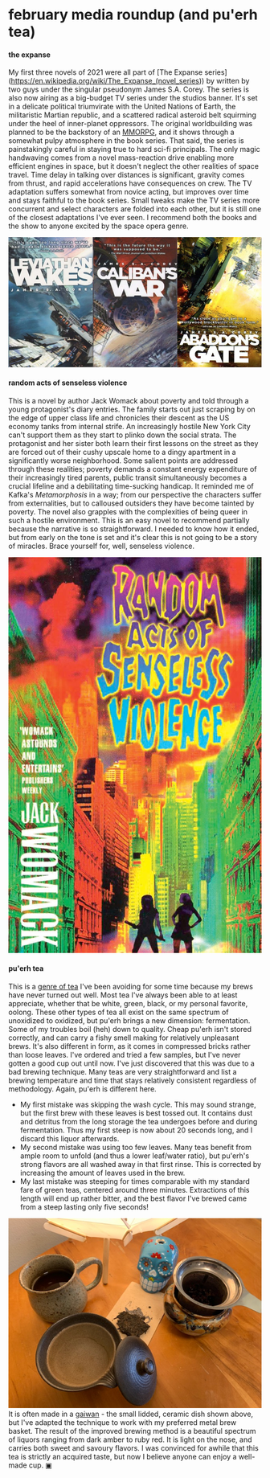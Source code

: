 # february media roundup (and pu'erh tea)

#### the expanse
My first three novels of 2021 were all part of [The Expanse series](https://en.wikipedia.org/wiki/The_Expanse_(novel_series&rpar;) by written by two guys under the singular pseudonym James S.A. Corey. The series is also now airing as a big-budget TV series under the  studios banner. It's set in a delicate political triumvirate with the United Nations of Earth, the militaristic Martian republic, and a scattered radical asteroid belt squirming under the heel of inner-planet oppressors. The original worldbuilding was planned to be the backstory of an [MMORPG](https://en.wikipedia.org/wiki/Massively_multiplayer_online_role-playing_game), and it shows through a somewhat pulpy atmosphere in the book series. That said, the series is painstakingly careful in staying true to hard sci-fi principals. The only magic handwaving comes from a novel mass-reaction drive enabling more efficient engines in space, but it doesn't neglect the other realities of space travel. Time delay in talking over distances is significant, gravity comes from thrust, and rapid accelerations have consequences on crew. The TV adaptation suffers somewhat from novice acting, but improves over time and stays faithful to the book series. Small tweaks make the TV series more concurrent and select characters are folded into each other, but it is still one of the closest adaptations I've ever seen. I recommend both the books and the show to anyone excited by the space opera genre.

![first three expanse book covers](expanse.jpg)

#### random acts of senseless violence
This is a novel by author Jack Womack about poverty and told through a young protagonist's diary entries. The family starts out just scraping by on the edge of upper class life and chronicles their descent as the US economy tanks from internal strife. An increasingly hostile New York City can't support them as they start to plinko down the social strata. The protagonist and her sister both learn their first lessons on the street as they are forced out of their cushy upscale home to a dingy apartment in a significantly worse neighborhood. Some salient points are addressed through these realities; poverty demands a constant energy expenditure of their increasingly tired parents, public transit simultaneously becomes a crucial lifeline and a debilitating time-sucking handicap. It reminded me of Kafka's *Metamorphosis* in a way; from our perspective the characters suffer from externalities, but to calloused outsiders they have become tainted by poverty. The novel also grapples with the complexities of being queer in such a hostile environment. This is an easy novel to recommend partially because the narrative is so straightforward. I needed to know how it ended, but from early on the tone is set and it's clear this is not going to be a story of miracles. Brace yourself for, well, senseless violence.

![cover of Jack Womack's random acts of senseless violence](violence.jpg)

#### pu'erh tea
This is a [genre of tea](https://en.wikipedia.org/wiki/Pu'er_tea) I've been avoiding for some time because my brews have never turned out well. Most tea I've always been able to at least appreciate, whether that be white, green, black, or my personal favorite, oolong. These other types of tea all exist on the same spectrum of unoxidized to oxidized, but pu'erh brings a new dimension: fermentation. Some of my troubles boil (heh) down to quality. Cheap pu'erh isn't stored correctly, and can carry a fishy smell making for relatively unpleasant brews. It's also different in form, as it comes in compressed bricks rather than loose leaves. I've ordered and tried a few samples, but I've never gotten a good cup out until now. I've just discovered that this was due to a bad brewing technique. Many teas are very straightforward and list a brewing temperature and time that stays relatively consistent regardless of methodology. Again, pu'erh is different here. 
- My first mistake was skipping the wash cycle. This may sound strange, but the first brew with these leaves is best tossed out. It contains dust and detritus from the long storage the tea undergoes before and during fermentation. Thus my first steep is now about 20 seconds long, and I discard this liquor afterwards.
- My second mistake was using too few leaves. Many teas benefit from ample room to unfold (and thus a lower leaf/water ratio), but pu'erh's strong flavors are all washed away in that first rinse. This is corrected by increasing the amount of leaves used in the brew.
- My last mistake was steeping for times comparable with my standard fare of green teas, centered around three minutes. Extractions of this length will end up rather bitter, and the best flavor I've brewed came from a steep lasting only five seconds!

![a gaiwan brewing vessel, compressed pu'erh tea, and my usual cup and brew basket](tea.jpg)
It is often made in a [gaiwan](https://en.wikipedia.org/wiki/Gaiwan) - the small lidded, ceramic dish shown above, but I've adapted the technique to work with my preferred metal brew basket. The result of the improved brewing method is a beautiful spectrum of liquors ranging from dark amber to ruby red. It is light on the nose, and carries both sweet and savoury flavors. I was convinced for awhile that this tea is strictly an acquired taste, but now I believe anyone can enjoy a well-made cup. ▣